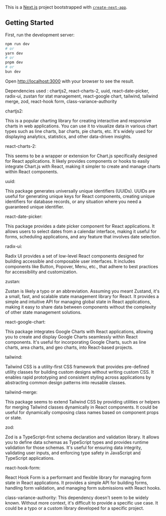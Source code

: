 This is a [Next.js](https://nextjs.org/) project bootstrapped with [`create-next-app`](https://github.com/vercel/next.js/tree/canary/packages/create-next-app).

## Getting Started

First, run the development server:

```bash
npm run dev
# or
yarn dev
# or
pnpm dev
# or
bun dev
```

Open [http://localhost:3000](http://localhost:3000) with your browser to see the result.

Dependencies used : chartjs2, react-charts-2, uuid, react-date-picker, radix-ui, zustan for stat management, react-google chart, tailwind, tailwind merge, zod, react-hook form, class-variance-authority

chartjs2: 

This is a popular charting library for creating interactive and responsive charts in web applications. You can use it to visualize data in various chart types such as line charts, bar charts, pie charts, etc. It's widely used for displaying analytics, statistics, and other data-driven insights.

react-charts-2: 

This seems to be a wrapper or extension for Chart.js specifically designed for React applications. It likely provides components or hooks to easily integrate Chart.js with React, making it simpler to create and manage charts within React components.

uuid: 

This package generates universally unique identifiers (UUIDs). UUIDs are useful for generating unique keys for React components, creating unique identifiers for database records, or any situation where you need a guaranteed unique identifier.

react-date-picker: 

This package provides a date picker component for React applications. It allows users to select dates from a calendar interface, making it useful for forms, scheduling applications, and any feature that involves date selection.

radix-ui: 

Radix UI provides a set of low-level React components designed for building accessible and composable user interfaces. It includes components like Button, Popover, Menu, etc., that adhere to best practices for accessibility and customization.

zustan: 

Zustan is likely a typo or an abbreviation. Assuming you meant Zustand, it's a small, fast, and scalable state management library for React. It provides a simple and intuitive API for managing global state in React applications, making it easy to share data between components without the complexity of other state management solutions.

react-google-chart: 

This package integrates Google Charts with React applications, allowing you to create and display Google Charts seamlessly within React components. It's useful for incorporating Google Charts, such as line charts, area charts, and geo charts, into React-based projects.

tailwind: 

Tailwind CSS is a utility-first CSS framework that provides pre-defined utility classes for building custom designs without writing custom CSS. It enables rapid prototyping and consistent styling across applications by abstracting common design patterns into reusable classes.

tailwind-merge: 

This package seems to extend Tailwind CSS by providing utilities or helpers for merging Tailwind classes dynamically in React components. It could be useful for dynamically composing class names based on component props or state.

zod: 

Zod is a TypeScript-first schema declaration and validation library. It allows you to define data schemas as TypeScript types and provides runtime validation for those schemas. It's useful for ensuring data integrity, validating user inputs, and enforcing type safety in JavaScript and TypeScript applications.

react-hook-form: 

React Hook Form is a performant and flexible library for managing form state in React applications. It provides a simple API for building forms, handling form validation, and managing form submissions with React hooks.

class-variance-authority: This dependency doesn't seem to be widely known. Without more context, it's difficult to provide a specific use case. It could be a typo or a custom library developed for a specific project.